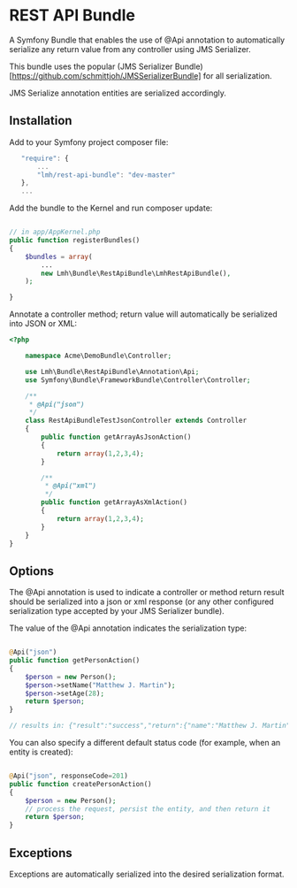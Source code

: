 REST API Bundle
===============

A Symfony Bundle that enables the use of @Api annotation to automatically serialize
any return value from any controller using JMS Serializer.

This bundle uses the popular (JMS Serializer Bundle)[https://github.com/schmittjoh/JMSSerializerBundle]
for all serialization.

JMS Serialize annotation entities are serialized accordingly.


Installation
------------

Add to your Symfony project composer file:

 ```javascript
    "require": {
        ...
        "lmh/rest-api-bundle": "dev-master"
    },
    ...

```

Add the bundle to the Kernel and run composer update:

```php

// in app/AppKernel.php
public function registerBundles()
{
    $bundles = array(
        ...
        new Lmh\Bundle\RestApiBundle\LmhRestApiBundle(),
    );

}

```

Annotate a controller method; return value will automatically be serialized into JSON or XML:

```php
<?php

    namespace Acme\DemoBundle\Controller;

    use Lmh\Bundle\RestApiBundle\Annotation\Api;
    use Symfony\Bundle\FrameworkBundle\Controller\Controller;

    /**
     * @Api("json")
     */
    class RestApiBundleTestJsonController extends Controller
    {
        public function getArrayAsJsonAction()
        {
            return array(1,2,3,4);
        }

        /**
         * @Api("xml")
         */
        public function getArrayAsXmlAction()
        {
            return array(1,2,3,4);
        }
    }
}
```

Options
-------

The @Api annotation is used to indicate a controller or method return result should be
serialized into a json or xml response (or any other configured serialization type
accepted by your JMS Serializer bundle).

The value of the @Api annotation indicates the serialization type:

```php

@Api("json")
public function getPersonAction()
{
    $person = new Person();
    $person->setName("Matthew J. Martin");
    $person->setAge(28);
    return $person;
}

// results in: {"result":"success","return":{"name":"Matthew J. Martin","age":28}}

```

You can also specify a different default status code (for example, when an entity is created):

```php

@Api("json", responseCode=201)
public function createPersonAction()
{
    $person = new Person();
    // process the request, persist the entity, and then return it
    return $person;
}

```

Exceptions
----------

Exceptions are automatically serialized into the desired serialization format.